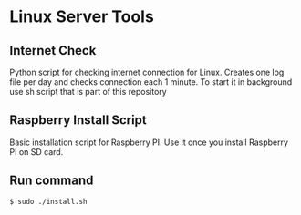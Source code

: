 Linux Server Tools
==================

Internet Check
--------------

Python script for checking internet connection for Linux.
Creates one log file per day and checks connection each 1 minute.
To start it in background use sh script that is part of this repository


Raspberry Install Script
------------------------

Basic installation script for Raspberry PI. Use it once you install Raspberry PI on SD card.

## Run command

```sh
$ sudo ./install.sh
```


